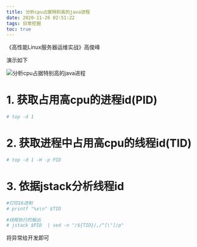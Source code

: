 ```yaml
---
title: 分析cpu占据特别高的java进程
date: 2020-11-26 02:51:22
tags: 日常挖掘
toc: true
---
```


《高性能Linux服务器运维实战》高俊峰





演示如下

![分析cpu占据特别高的java进程](http://myapp.img.mykernel.cn/分析cpu占据特别高的java进程.gif)

<!--more-->

# 1. 获取占用高cpu的进程id(PID)

```bash
# top -d 1
```



# 2. 获取进程中占用高cpu的线程id(TID)

```bash
# top -d 1 -H -p PID
```





# 3. 依据jstack分析线程id

```bash
#打印16进制
# printf "%x\n" $TID

#线程执行的输出
# jstack $PID  | sed -n "/${TID}/,/^[\"]/p"

```



将异常给开发即可



